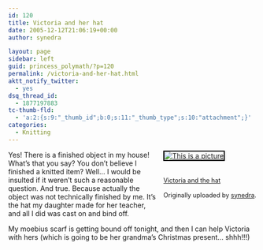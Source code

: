 ```yaml
---
id: 120
title: Victoria and her hat
date: 2005-12-12T21:06:19+00:00
author: synedra

layout: page
sidebar: left
guid: princess_polymath/?p=120
permalink: /victoria-and-her-hat.html
aktt_notify_twitter:
  - yes
dsq_thread_id:
  - 1877197883
tc-thumb-fld:
  - 'a:2:{s:9:"_thumb_id";b:0;s:11:"_thumb_type";s:10:"attachment";}'
categories:
  - Knitting
---
```

<div style="float: right; margin-left: 10px; margin-bottom: 10px;">
  <a href="http://www.flickr.com/photos/36572571@N00/73075099/" title="photo sharing"><img alt="This is a picture" src="http://static.flickr.com/34/73075099_159e3ba3f1_m.jpg" class="grouped_elements" rel="tc-fancybox-group120" alt="This is a picture" style="border: solid 2px #000000;" /></a><br /> <br /> <span style="font-size: 0.9em; margin-top: 0px;"><br /> <a href="http://www.flickr.com/photos/36572571@N00/73075099/">Victoria and the hat</a><br /> <br /> Originally uploaded by <a href="http://www.flickr.com/people/36572571@N00/">synedra</a>.<br /> </span>
</div>

Yes! There is a finished object in my house! What&#8217;s that you say? You don&#8217;t believe I finished a knitted item? Well&#8230; I would be insulted if it weren&#8217;t such a reasonable question. And true. Because actually the object was not technically finished by me. It&#8217;s the hat my daughter made for her teacher, and all I did was cast on and bind off.
  
My moebius scarf is getting bound off tonight, and then I can help Victoria with hers (which is going to be her grandma&#8217;s Christmas present&#8230; shhh!!!)